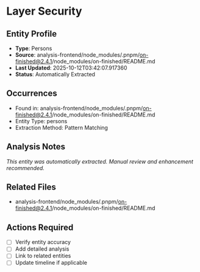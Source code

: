 # Layer Security

## Entity Profile
- **Type**: Persons
- **Source**: analysis-frontend/node_modules/.pnpm/on-finished@2.4.1/node_modules/on-finished/README.md
- **Last Updated**: 2025-10-12T03:42:07.917360
- **Status**: Automatically Extracted

## Occurrences
- Found in: analysis-frontend/node_modules/.pnpm/on-finished@2.4.1/node_modules/on-finished/README.md
- Entity Type: persons
- Extraction Method: Pattern Matching

## Analysis Notes
*This entity was automatically extracted. Manual review and enhancement recommended.*

## Related Files
- analysis-frontend/node_modules/.pnpm/on-finished@2.4.1/node_modules/on-finished/README.md

## Actions Required
- [ ] Verify entity accuracy
- [ ] Add detailed analysis
- [ ] Link to related entities
- [ ] Update timeline if applicable
